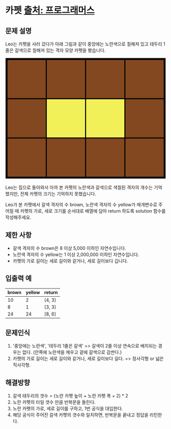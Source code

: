 # 카펫 [출처: 프로그래머스](https://programmers.co.kr/learn/courses/30/lessons/42842)

## 문제 설명
Leo는 카펫을 사러 갔다가 아래 그림과 같이 중앙에는 노란색으로 칠해져 있고 테두리 1줄은 갈색으로 칠해져 있는 격자 모양 카펫을 봤습니다.

![카펫](https://github.com/wanni0928/-algorithm/blob/java/JAVA/Carpet/images/carpet.png)

Leo는 집으로 돌아와서 아까 본 카펫의 노란색과 갈색으로 색칠된 격자의 개수는 기억했지만, 전체 카펫의 크기는 기억하지 못했습니다.

Leo가 본 카펫에서 갈색 격자의 수 brown, 노란색 격자의 수 yellow가 매개변수로 주어질 때 카펫의 가로, 세로 크기를 순서대로 배열에 담아 return 하도록 solution 함수를 작성해주세요.


## 제한 사항

- 갈색 격자의 수 brown은 8 이상 5,000 이하인 자연수입니다.
- 노란색 격자의 수 yellow는 1 이상 2,000,000 이하인 자연수입니다.
- 카펫의 가로 길이는 세로 길이와 같거나, 세로 길이보다 깁니다.

## 입출력 예

brown | yellow | return
------------ | ------------- | -------------
10 | 2 | [4, 3]
8 | 1 | [3, 3]
24 | 24 | [8, 6]

## 문제인식
1. '중앙에는 노란색', '테두리 1줄은 갈색' => 갈색이 2줄 이상 연속으로 배치되는 경우는 없다. (안쪽에 노란색을 채우고 겉에 갈색으로 감싼다.)
2. 카펫의 가로 길이는 세로 길이와 같거나, 세로 길이보다 길다. => 정사각형 or 넓은 직사각형.

## 해결방향
1. 갈색 테두리의 갯수 = (노란 카펫 높이 + 노란 카펫 폭 + 2) * 2
2. 노란 카펫의 타일 갯수 만큼 반복문을 돌린다.
3. 노란 카펫의 가로, 세로 길이를 구하고, 1번 공식을 대입한다.
4. 해당 공식이 주어진 갈색 카펫의 갯수와 일치하면, 반복문을 끝내고 정답을 리턴한다.